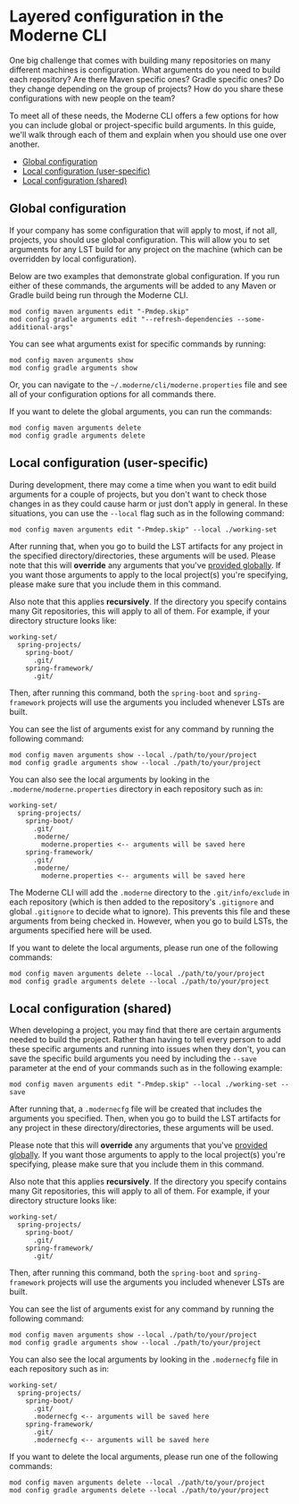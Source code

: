# Layered configuration in the Moderne CLI

One big challenge that comes with building many repositories on many different machines is configuration. What arguments do you need to build each repository? Are there Maven specific ones? Gradle specific ones? Do they change depending on the group of projects? How do you share these configurations with new people on the team?

To meet all of these needs, the Moderne CLI offers a few options for how you can include global or project-specific build arguments. In this guide, we'll walk through each of them and explain when you should use one over another.

* [Global configuration](#global-configuration)
* [Local configuration (user-specific)](#local-configuration-user-specific)
* [Local configuration (shared)](#local-configuration-shared)

## Global configuration

If your company has some configuration that will apply to most, if not all, projects, you should use global configuration. This will allow you to set arguments for any LST build for any project on the machine (which can be overridden by local configuration).

Below are two examples that demonstrate global configuration. If you run either of these commands, the arguments will be added to any Maven or Gradle build being run through the Moderne CLI.

```shell
mod config maven arguments edit "-Pmdep.skip"
mod config gradle arguments edit "--refresh-dependencies --some-additional-args"
```

You can see what arguments exist for specific commands by running:

```shell
mod config maven arguments show
mod config gradle arguments show
```

Or, you can navigate to the `~/.moderne/cli/moderne.properties` file and see all of your configuration options for all commands there.

If you want to delete the global arguments, you can run the commands:

```shell
mod config maven arguments delete
mod config gradle arguments delete
```

## Local configuration (user-specific)

During development, there may come a time when you want to edit build arguments for a couple of projects, but you don't want to check those changes in as they could cause harm or just don't apply in general. In these situations, you can use the `--local` flag such as in the following command:

```shell
mod config maven arguments edit "-Pmdep.skip" --local ./working-set
```

After running that, when you go to build the LST artifacts for any project in the specified directory/directories, these arguments will be used. Please note that this will **override** any arguments that you've [provided globally](#global-configuration). If you want those arguments to apply to the local project(s) you're specifying, please make sure that you include them in this command.

Also note that this applies **recursively**. If the directory you specify contains many Git repositories, this will apply to all of them. For example, if your directory structure looks like:

```
working-set/
  spring-projects/
    spring-boot/
      .git/
    spring-framework/
      .git/
```

Then, after running this command, both the `spring-boot` and `spring-framework` projects will use the arguments you included whenever LSTs are built.

You can see the list of arguments exist for any command by running the following command:

```shell
mod config maven arguments show --local ./path/to/your/project
mod config gradle arguments show --local ./path/to/your/project
```

You can also see the local arguments by looking in the `.moderne/moderne.properties` directory in each repository such as in:

```
working-set/
  spring-projects/
    spring-boot/
      .git/
      .moderne/
        moderne.properties <-- arguments will be saved here
    spring-framework/
      .git/
      .moderne/
        moderne.properties <-- arguments will be saved here
```

The Moderne CLI will add the `.moderne` directory to the `.git/info/exclude` in each repository (which is then added to the repository's `.gitignore` and global `.gitignore` to decide what to ignore). This prevents this file and these arguments from being checked in. However, when you go to build LSTs, the arguments specified here will be used.

If you want to delete the local arguments, please run one of the following commands:

```shell
mod config maven arguments delete --local ./path/to/your/project
mod config gradle arguments delete --local ./path/to/your/project
```

## Local configuration (shared)

When developing a project, you may find that there are certain arguments needed to build the project. Rather than having to tell every person to add these specific arguments and running into issues when they don't, you can save the specific build arguments you need by including the `--save` parameter at the end of your commands such as in the following example:

```shell
mod config maven arguments edit "-Pmdep.skip" --local ./working-set --save
```

After running that, a `.modernecfg` file will be created that includes the arguments you specified. Then, when you go to build the LST artifacts for any project in these directory/directories, these arguments will be used.

Please note that this will **override** any arguments that you've [provided globally](#global-configuration). If you want those arguments to apply to the local project(s) you're specifying, please make sure that you include them in this command.

Also note that this applies **recursively**. If the directory you specify contains many Git repositories, this will apply to all of them. For example, if your directory structure looks like:

```
working-set/
  spring-projects/
    spring-boot/
      .git/
    spring-framework/
      .git/
```

Then, after running this command, both the `spring-boot` and `spring-framework` projects will use the arguments you included whenever LSTs are built.

You can see the list of arguments exist for any command by running the following command:

```shell
mod config maven arguments show --local ./path/to/your/project
mod config gradle arguments show --local ./path/to/your/project 
```

You can also see the local arguments by looking in the `.modernecfg` file in each repository such as in:

```
working-set/
  spring-projects/
    spring-boot/
      .git/
      .modernecfg <-- arguments will be saved here
    spring-framework/
      .git/
      .modernecfg <-- arguments will be saved here
```

If you want to delete the local arguments, please run one of the following commands:

```shell
mod config maven arguments delete --local ./path/to/your/project
mod config gradle arguments delete --local ./path/to/your/project
```
